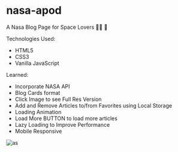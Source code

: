 # nasa-apod

A Nasa Blog Page for Space Lovers 👩‍🚀 🚀

Technologies Used: 
+ HTML5 
+ CSS3
+ Vanilla JavaScript 


Learned: 
+ Incorporate NASA API 
+ Blog Cards format 
+ Click Image to see Full Res Version 
+ Add and Remove Articles to/from Favorites using Local Storage 
+ Loading Animation 
+ Load More BUTTON to load more articles 
+ Lazy Loading to Improve Performance 
+ Mobile Responsive 

![as](https://user-images.githubusercontent.com/68490255/137057792-6479703f-19c2-4c2f-baf2-a2ad782f6401.jpg)


